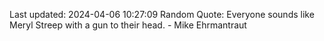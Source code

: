 Last updated: 2024-04-06 10:27:09
Random Quote: Everyone sounds like Meryl Streep with a gun to their head. - Mike Ehrmantraut